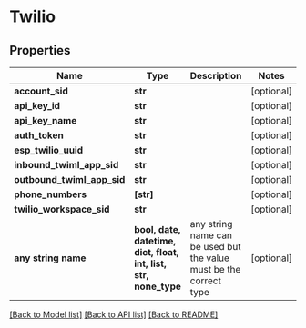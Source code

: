 # Twilio


## Properties
Name | Type | Description | Notes
------------ | ------------- | ------------- | -------------
**account_sid** | **str** |  | [optional] 
**api_key_id** | **str** |  | [optional] 
**api_key_name** | **str** |  | [optional] 
**auth_token** | **str** |  | [optional] 
**esp_twilio_uuid** | **str** |  | [optional] 
**inbound_twiml_app_sid** | **str** |  | [optional] 
**outbound_twiml_app_sid** | **str** |  | [optional] 
**phone_numbers** | **[str]** |  | [optional] 
**twilio_workspace_sid** | **str** |  | [optional] 
**any string name** | **bool, date, datetime, dict, float, int, list, str, none_type** | any string name can be used but the value must be the correct type | [optional]

[[Back to Model list]](../README.md#documentation-for-models) [[Back to API list]](../README.md#documentation-for-api-endpoints) [[Back to README]](../README.md)


